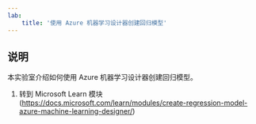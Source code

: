 ```yaml
---
lab:
    title: '使用 Azure 机器学习设计器创建回归模型'
---
```


## 说明
本实验室介绍如何使用 Azure 机器学习设计器创建回归模型。

1.	转到 Microsoft Learn 模块 (https://docs.microsoft.com/learn/modules/create-regression-model-azure-machine-learning-designer/)

